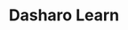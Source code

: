 ---
title: Dasharo Learn
description: Discover and see how it works

layout: learn
url: pages/learn

banner:
  title: Dasharo <br> <span>LEARN</span>
  description: Discover and see how it works

  page_content_list:
  - title: How Dasharo <span> works</span>
    icon: images/icons/knight-black-chess-right-grey.png
    link: "#how-dasharo-works"
    
  - title: Dasharo <span>modules</span>
    icon: images/icons/rook-grey.png
    link: "#dasharo-modules"
    
  - title: DI<span>Y</span>
    icon: images/icons/bishop-chess-piece-grey.png
    link: "#dasharo-diy"
    
  - title: FA<span>Q</span>
    icon: images/icons/queen-chess-piece-grey.png
    link: "#dasharo-faq"


how_dasharo_works:
  title: How Dasharo <span>works</span>

  how_dasharo_works_details:
    dasharo_graph_image : images/img/dasharo-graph.svg
    title: Let’s us briefly explain what exactly Dasharo stack consists of

    content_block_1: <span>The first layer is a target platform.</span> Most clients have it already chosen when starting a journey with Dasharo, however sometimes the platform is only adapted to a pre-selected set of features. With the knowledge about it’s specification we can proceed further.

    content_block_2: <span>The next step is about the firmware layer.</span> The most common is coreboot due to it's strong focus on boot speed, security and flexibility, however the choice depends on targeted users of the platform. Further, depending on the chosen firmware, integration of Intel FSP or AMD AGESA is set. Having it all confirmed, the payload and the operating system may become the next layer – The stack may differ at this point. For example, UEFI firmware doesn't need payload to be implemented, due to it's compatibility with UEFI specification.

    content_block_3: <span>Followingly, selected set of features is implemented.</span> The choice depends on platform specification and it's overall destination. The list of the sample features is available below. The process of creating dedicated Dasharo firmware is performed with the constant support of our team, from the early advisory steps to the constant maintenance process.


dasharo_modules:
  title: Dasharo <span>Modules</span>
  description: Below are sample Dasharo features that can be added to your Dasharo product.

  modules_category:
  - title: Security Module
    modules_list:
    - title: Static Code and Dynamic Root of Trust for Measurement (S-CRTM and D-RTM)
      features:
      - Static Code and Dynamic Root of Trust for Measurement (S-CRT and D-RTM)
      - To reestablish trust in a compromised environment without reboot (D-RTM)

    - title: Secure, verified and measured boot integration
      features:
      - To make sure your platform boots only trusted code.

    - title: Firmware Recovery
      features:
      - To recover the firmware image in any situation.

    - title: Firmware re-ownership
      features:
      - To complete the ownership transfer and verification of the software delivered with hardware.

    - title: Trusted Platform Module 2.0 (TPM)
      features:
      - To make your platform tamper resistant, with secure chip that carries out cryptographic operations.

    - title: Secure firmware update
      features:
      - To mitigate supply chain attacks and provide secure system firmware update.

    - title: Security Features Automatic Report
      features:
      - To raise awareness of the security features implemented and the level of protection offered by platform firmware.

    - title: OPAL integration
      features:
      - To enhance the safety of the data on the disk by leveraging its security features.

    - title: Intel STM or AMD SMM Supervisor
      features:
      - To allow only controlled access and harden the level of isolation.

    - title: Hypervisor as payload
      features:
      - To increase the security of the running target software to the highest possible level.

  - title: Compatibility Module
    modules_list:
    - title: Regression Test Results (RTR)
      features:
      - To prove the Dasharo generic and customer-specific features for your platform with a powerful set of automated suites integrated with Dasharo CI and results visualization.

    - title: Documentation
      features:
      - To make users self-sufficient with explicit, user-dedicated manuals of released binaries, installation steps and best practices guidelines.

    - title: Continuous Integration
      features:
      - To handle faults, isolate and resolve them in a reasonable time, including emergency releases.

    - title: USB boot
      features:
      - To easily and quickly change the stuff the platforms boot into, including OS or any bootable tool.

    - title: Support for implementation of the Preboot eXecution Environment (iPXE).
      features:
      - To boot from a network using the open source network boot firmware that provides full PXE implementation.To retrieve data through protocols other than TFTP (HTTP, iSCSI and more).

    - title: Continuous Deployment with fwupd/LVFS
      features:
      - To have an insight into the continuous delivery process for the embedded firmware in hardware products and faster release rate.

    - title: Operating Systems Compatibility
      features:
      - To improve the product accessibility.

    - title: Industry Standards Compliance Testing
      features:
      - To gain an insurance on the product operability.

    - title: Legacy support
      features:
      - To maintain backward compatibility.

    - title: USB BIOS Recovery Dongle
      features:
      - To recover BIOS even in offline environment.

  - title: Performance Module
    modules_list:
    - title: CPU Boost
      features:
      - To increase significantly performance of the processor.

    - title: Boot time optimization
      features:
      - To improve the boot time of the bootloader.

    - title: Power consumption optimization
      features:
      - To reach reach a lower power consumption.


  - title: Marketing
    modules_list:
    - title: Newsletter
      features:
      - To allow your clients to be up-to-date with product release notes and events, rising strong interest around the product.

    - title: Blog
      features:
      - To make your product visible with blog posts based on release notes with implementation examples marketing means.

    - title: Website
      features:
      - "To create a Dasharo product dedicated source base that may contain all crucial aspects of the product: RTR results, CI, Blog, binaries, releases and more according to your choice."

    - title: Dedicated firmware release site with changelogs
      features:
      - To place all the binaries in one place with detailed changelogs.
  


dasharo_diy:
  title: Dasharo <span>DIY</span>

  coreboot_yourself:
    title: coreboot YOURSELF
    logo: images/logo/cb-logo.png
    content: >-
      <span>coreboot source-code is available in the official repository.</span> That means you can port coreboot and adjust payload with chosen features providing that you are deeply experienced in firmware engineering and have a sufficient amount of time. Step-by-step procedures do not exist yet, so in case of any issue or bug, it is challenging to find a solution or at least a guide. Furthermore, integration, validation, emergency releases and maintenance may cause a problem without the constant support of an experienced firmware team.

      <br><br>
      <span>Are we trying to tell you that it is not a good idea to port and adjust coreboot by yourself?</span> No.

      <br><br>
      If you are experienced and porting coreboot will serve your purposes, you can fully manage it by yourself and we encourage you to do so! For OEM/ODM vendors, the need for time, quality and stability measures makes Dasharo the best choice. Let all the effort involved in porting, adjusting, maintenance and validation be on us – experienced firmware experts.

  coreboot_with_dasharo:
    title: coreboot with Dasharo
    logo: images/logo/dasharo-logo.png
    content: >-
      For OEM/ODM vendors the need for time, quality and stability measures Dasharo solution as the best choice. Let all the effort involved in porting, adjusting, maintenance, and validation be set on us – experienced firmware expert.

    what_can_you_gain:
      title: What can you gain?
      features:
      - Full coreboot integration compatible with your specification
      - Implementation of preferred Dasharo features available for your platform
      - Graphical User Interface that will let you modify your features
      - Maintenance support including emergency releases
      - Transparent validation with regression tests results
      - Marketing support with technical writing, documentation releases, blog posts and newsletters



dasharo_faq:
  title: Dasharo <span>FAQ</span>

  faq_category:
  - title: General
    icon: images/icons/rook-grey.png
    icon_white: images/icons/rook-white.png
    faq_list:
    - title: What is Dasharo?
      content: >-
        Dasharo is a complete ecosystem of tools and products that are used in the process of creating a binary. It offers the components that are needed to develop and maintain a high quality, scalable, and modular firmware, for the stability and security of your platform. It is the common effect of R&D effort, transparent validation, heavy attestation, smart components, reference OS, long maintenance, and enthusiasm for security and open source solutions.

    - title: What is firmware?
      content: >-
        Firmware is a set of instructions created to provide low-level control over a hardware device. Firmware provides information on how the device should operate. A good example of a firmware are embedded systems like traffic lights and consumer appliances. Computers with the most recognized firmware, commonly known as BIOS firmware, used during the booting process of a computer.

    - title: What is the difference between Dasharo and traditional UEFI/BIOS firmware development provided by IBV?
      content: >-
        Dasharo relies on open-source components with, as much as possible, a transparent supply chain. IBV-driven UEFI/BIOS development doesn’t reveal the firmware components supply chain details, so the customers don't know what components binary consists of and where the components come from. Dasharo enables the revenue model extension, but also cooperation with the community, crowdsourcing and organizations. UEFI/BIOS business model is dedicated to IBV / OEM customers only. Dasharo delivers transparent validation results, on the contrary IBV UEFI/BIOS development process doesn’t reveal testing results, so the changes cannot be tracked. This also leads to low quality release notes and poor communication with end customers and users. Dasharo by design gives you the opportunity to differentiate through firmware and maximize hardware features utilization, where the most basic UEFI/BIOS provided by OEM/ODM with their platforms focus on crucial features and building margin through volume sales . Dasharo focus, strategy, and goals are targeting into domain-specific computing instead one size fits all.

    - title: Can I port coreboot to the chosen platform myself since it is open-source?
      content: >-
        coreboot source-code is available in the official repository. That means you can port coreboot and adjust payload with chosen features providing that you are deeply experienced in firmware engineering and have a sufficient amount of time. Step-by-step procedures do not exist yet, so in case of any issue or bug, it is challenging to find a solution or at least a guide. Furthermore, integration, validation, emergency releases and maintenance may cause a problem without the constant support of an experienced firmware team. Are we trying to tell you that it is not a good idea to port and adjust coreboot by yourself? No. If you are experienced and porting coreboot will serve your purposes, you can fully manage it by yourself and we encourage you to do so! For OEM/ODM vendors, the need for time, quality and stability measures makes Dasharo the best choice. Let all the effort involved in porting, adjusting, maintenance and validation be on us – experienced firmware experts.

    - title: Can I request any demo?
      content: >-
        [Visit dasharo.com/products](products/) where product line implementations and details will be available soon.

    - title: Why do I need Dasharo?
      content: >-
        To gain transparent validation, heavy attestation, smart components, reference OS, long maintenance and marketing support. Dasharo brings solutions to many of the problems of the traditional UEFI/BIOS firmware development provided by IBV, for example:
        
        - Existing BIOS firmware products leaves burden of responsibility for optimization to end user <br/>

        - Lack of security-focused BIOS firmware product which can seamlessly leverage advanced hardware security features <br/>

        - aintaining compatibility and compliance of BIOS firmware is a very complex task <br/>

        - Even in the light of competitive advantage OEMs/ODMs usually do not have time and/or resources to increase brand awareness and customer value through BIOS firmware solutions  <br/>  <br/>

        If you don’t have a solution yet, let Dasharo become your answer. [Contact us](/#get-a-quote)

  - title: Product Info
    icon: images/icons/knight-black-chess-right-grey.png
    icon_white: images/icons/knight-black-chess-right-white.png
    faq_list:
    - title: What are Dasharo modules?
      content: >-
        Dasharo consists of four modules. Each covers a wide range of features from which the client can build up their own Dasharo firmware: Security Module - hardware protection features, eg. S-CRTM/DRTM Performance Module - hardware performance optimization features, eg. CPU Boost Compatibility Module - maintenance features, eg. CI/CD Marketing Module - brand awareness and customer value features, eg. Newsletter campaigns For the full list of features [visit](#dasharo-modules).

    - title: How long does it take to deliver Dasharo?
      content: >-
        Dasharo is created from ready-to-implement components, but the time to implement depends on many factors, such as the amount of features, platform amount and specification, needed standard. [Contact us](/#get-a-quote) to get more detailed information.

    - title: How open is Dasharo?
      content: >-
        We are strong believers in Freedom and Open Source Software (FOSS), but we also have to deal with reality. Silicon Vendors and other providers in the firmware supply chain try to monopolize the ecosystem by including NDA procedures and binary blobs. Because of that, Dasharo has to provide seamless integration of Intel FSP, AMD AGESA and other binary components. Dasharo is needed for liberating the firmware ecosystem, because it is the only product that transparently leverages the Open Source Firmware. Dasharo promotes best practices that can prove that a non-closed approach is financially feasible and can lead to an equally effective business model. Concluding, our mission is to make Dasharo product lines as open as possible under existing market circumstances and invest in liberating remaining pieces of the ecosystem. For the Dasharo ecosystem we always use OSS and OSHW.

    - title: Who makes Dasharo?
      content: >-
        Dasharo is created by experienced embedded firmware engineers from 3mdeb. The team of world-class experts in creating secure firmware, publicly recognized by industry leaders (for more information check our Press Release [website](https://3mdeb.com/press-releases)). The significant amount  of code of the Dasharo ecosystem comes from the Open Source Firmware community of which we are proud members always evangelizing about FOSS and giving back as much as we can.

    - title: How can I learn more about Dasharo?
      content: >-
        If you want to know more about how Dasharo works, [visit](/#how-dasharo-works) if you want to get details about particular features, [visit](/#dasharo-modules) If you want to see, where Dasharo can be already found, check our [use cases](products#use-cases) If you want to talk and ask questions, contact us or book a [meeting online](contact).

    - title: What is the difference between Dasharo and coreboot?
      content: >-
        coreboot is an open source, extended firmware framework dedicated to embedded systems and modern computers. While is increasingly popular due to its adoption (e.g. Chromebook series), its availability is still limited. coreboot in Dasharo may play the role of a main component, implemented along with chosen Dasharo features, payloads, OS and CI/CD support. But coreboot is only a framework and does not produce a fully-featured BIOS firmware solution.For example, Dasharo easily can work well with LinuxBoot, UEFI/edk2, oreboot and others.

    - title: What in case of potential sudden vulnerabilities during maintenance period?
      content: >-
        In case of any suddenly discovered vulnerabilities, according to Dasharo Maintenance Agreement, we will provide you with emergency release to prevent your platform from the potential threat. If you want to know more – [contact us](contact/).

    - title: What OS do I have to choose for my Dasharo Platform?
      content: >-
        You can choose any OS you wish to. The most common are Windows and Linux distributions. Please note Dasharo supports also various hypervisors and embedded operating systems.

    - title: What about the ownership rights?
      content: >-
        We do believe that taking ownership of firmware and passing it on when needed is critical to platform security. Existing BIOS firmware solutions make this process difficult— or impossible — to perform. Dasharo helps hardware vendors and their customers in making the firmware re-ownership process secure and trustworthy by providing required cryptographic primitives. We believe that there are two state-of-the-art solutions of the problem:

        - [root of trust OCP](https://www.opencompute.org/blog/ocp-security-announces-version-10-specs-for-root-of-trust) <br/>

        - [IBM firmware re-ownership](https://www.opencompute.org/documents/ibm-white-paper-ownership-and-control-of-firmware-in-open-compute-project-devices) <br/>

    - title: Is there a Dasharo community?
      content: >-
        Users demand more communication and interaction with vendors. Communication standards that worked in the past—for presenting incremental changes in firmware—are insufficient now. When it is not provided, informal and unofficial channels will emerge. We direct and coordinate support through communication channels e.g. vendor, OS and firmware forums, Github/Gitlab issue trackers, social media, Slack/Gitter, and similar real-time media.

    - title: What will be the difference in user experience between Dasharo and traditional firmware?
      content: >-
        The average user doesn’t know how to update their BIOS firmware. This is because of lack of support, lack of long-term, regular releases, and finally, lack of explicit documentation with clear manuals. Firmware is considered part of hardware and this is the paradigm which is changing right now. Innovations around the releases are summarized, but without information concerning maintenance details. Dasharo's primary focus is features set, but long term we plan to offer customers product-dedicated GUI, continuous integration with regular releases supported by user-friendly documentation, support channels and video manuals. Additional information about your Dasharo product releases, features, development and news can be provided in the form of newsletter campaigns and blog posts created directly by our specialists. The development of your Dasharo firmware can be tracked through Dasharo Regression Test Results website.

    - title: Do I need to have my platform already chosen to request Dasharo?
      content: >-
        No, you don’t. Dasharo is a complete ecosystem of tools and components that are crucial to create, adapt and maintain firmware. Platform architecture and microarchitecture largely determines which components can be implemented. If you have a platform you can get a quote[ref] or, if not you can [contact us](contact/), to gain detailed information about the possible solutions.

    - title: What Dasharo consists of?
      content: >-
        Dasharo is the common effect of R&D effort, transparent validation, heavy attestation, dedicated components, reference OS, long maintenance, marketing support and enthusiasm for security and open source solutions.

    - title: How can I provide my clients with detailed release information?
      content: >-
        - Each Dasharo release contains a binary file, a SHA256 hash of a binary file and a signed hash with a Dasharo release key <br/>
                  
        - Each Dasharo release includes a test report <br/>
        
        - Dasharo generic test procedures from a given segment are described in the documentation <br/>
        
        - Dasharo specific test procedures are delivered in the form of a PDF document with a release <br/>
        
        - Each Dasharo release includes an integrity and signature verification procedure <br/>

    - title: How can I know about the quality of Dasharo firmware?
      content: >-
        - Each release of Dasharo includes a version compatible with Semantic Versioning 2.0.0: [visit](https://semver.org/) <br />
                  
        - Each Dasharo release includes: a release note compliant with the Keep A Changelog 1.0.0 specification: [visit](https://keepachangelog.com/en/1.0.0/) <br />
        
        - Each Dasharo release contains a detailed description of the components version and a link to the scope of changes introduced since the last release
      
  - title: Payment
    icon: images/icons/bishop-chess-piece-grey.png
    icon_white: images/icons/bishop-chess-piece-white.png
    faq_list:
    - title: How much does Dasharo cost?
      content: >-
        [Get a quote](/#get-a-quote), to get some detailed information.

    - title: How can I buy Dasharo?
      content: >-
        [Contact us](contact/) to set the details of your Dasharo product. Book a call or leave a message so we will call you back.

    - title: What is the payment policy and who pays for Dasharo?
      content: >-
        Typically, firmware solutions are sold through royalty payment or subscription-based models. The first option relies on the volume of offered products, what effectively eliminates industries with low volume but high-value platforms e.g. medical robots. Subscription-based models, although better, are still tied to firmware solution providers and similarly lead to all the scope of negative effects of vendor lock-in. Dasharo’s pricing model does not rely on volume and since most components are open-source, you can always change vendor and re-own your firmware code. Dasharo can be purchased by OEM/ODM providers, community crowdfunding, individuals, companies that are looking for dedicated/confidential firmware solutions. To get more dedicated payment information, fill [Get a quote](/#get-a-quote).
      
  - title: Platforms
    icon: images/icons/queen-chess-piece-grey.png
    icon_white: images/icons/queen-chess-piece-white.png
    faq_list:
    - title: How are Dasharo firmware updates requested?
      content: >-
        Firmware release cycle is set at the early product development stage and according to the individual case. Updates can vary widely, but one common schedule would be delivering updates to users every three to six months depending on the Open Source Core Framework Software release cycle. We also support emergency releases occurring in case of sudden vulnerabilities as well as customer on-demand builds.

    - title: What platforms/microarchitectures are supported?
      content: >-
        Dasharo is not limited by the processor architecture or hardware platform. We support any platform with the architecture x86, ARM/Arm64, POWER or RISC-V.

    - title: What Dasharo features are supported on my platform?
      content: >-
        Features that are supported on your platform mostly depend on the architecture, microarchitecture and hardware platform design. We need to get this basic information to provide you with the list of supported features on your platform. If you don’t know this information or you don’t know what platform would be the best choice for you – contact us, we will help you in either case.

    - title: How are Dasharo firmware updates requested?
      content: >-
        Firmware release cycle is set at the early product development stage and according to the individual case. Updates can vary widely, but one common schedule would be delivering updates to users every three to six months depending on the Open Source Core Framework Software release cycle. We also support emergency releases occurring in case of sudden vulnerabilities as well as customer on-demand builds.

    - title: Are there any Dasharo product lines that support the latest hardware?
      content: >-
        Yes, we are currently working on adding Intel Comet Lake U based platform to HCL for Dasharo Firewall, Tiger Lake UP3 based platform as reference platform for Dasharo Laptop, AMD Ryzen R1505G based platform as reference platform for Dasharo Safety-Critical.
---